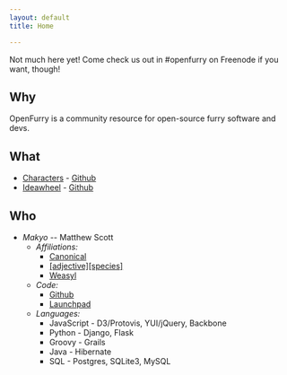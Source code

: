 ```yaml
---
layout: default
title: Home

---
```


Not much here yet!  Come check us out in #openfurry on Freenode if you want, though!

## Why

OpenFurry is a community resource for open-source furry software and devs.

## What

* [Characters](http://characters.openfurry.org) - [Github](https://github.com/makyo/charref)
* [Ideawheel](http://ideas.jnsq.us) - [Github](https://github.com/makyo/ideawheel)

## Who

* _Makyo_ -- Matthew Scott
    * _Affiliations:_ 
        * [Canonical](https://launchpad.net/~makyo)
        * [\[adjective\]\[species\]](http://adjectivespecies.com/authors/makyo) 
        * [Weasyl](https://weasyl.com/~makyo)
    * _Code:_
        * [Github](http://github.com/makyo)
        * [Launchpad](https://launchpad.net/~makyo)
    * _Languages:_
        * JavaScript - D3/Protovis, YUI/jQuery, Backbone
        * Python - Django, Flask
        * Groovy - Grails
        * Java - Hibernate
        * SQL - Postgres, SQLite3, MySQL
